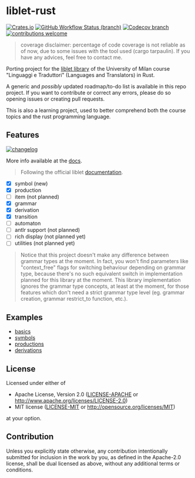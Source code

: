 # liblet-rust

[![Crates.io](https://img.shields.io/crates/v/liblet)](https://crates.io/crates/liblet)
[![GitHub Workflow Status (branch)](https://img.shields.io/github/workflow/status/kristiannotari/liblet-rust/build/v0.1.1)](https://github.com/kristiannotari/liblet-rust/actions?query=workflow%3Abuild+branch%3Av0.1.1)
[![Codecov branch](https://img.shields.io/codecov/c/github/kristiannotari/liblet-rust/master)](https://codecov.io/gh/kristiannotari/liblet-rust/branch/master)
[![contributions welcome](https://img.shields.io/badge/contributions-welcome-brightgreen.svg?style=flat)](https://github.com/kristiannotari/liblet-rust/issues)

> coverage disclaimer: percentage of code coverage is not reliable as of now, due to some issues with the tool used (cargo tarpaulin). If you have any advices, feel free to contact me.

Porting project for the [liblet library](https://github.com/let-unimi/liblet) of the University of Milan course "Linguaggi e Traduttori" (Languages and Translators) in Rust.

A generic and _possibly_ updated roadmap/to-do list is available in this repo project.
If you want to contribute or correct any errors, please do so opening issues or creating pull requests.

This is also a learning project, used to better comprehend both the course topics and the rust programming language.

## Features

[![changelog](https://img.shields.io/badge/changelog-see-lightgrey)](https://github.com/kristiannotari/liblet-rust/blob/master/CHANGELOG.md)

More info available at the [docs](https://docs.rs/liblet/0.1.0).

> Following the official liblet [documentation](https://liblet.readthedocs.io).

- [x] symbol (new)
- [x] production
- [ ] item (not planned)
- [x] grammar
- [x] derivation
- [x] transition
- [ ] automaton
- [ ] antlr support (not planned)
- [ ] rich display (not planned yet)
- [ ] utilities (not planned yet)

> Notice that this project doesn't make any difference between grammar types at the moment. In fact, you won't find parameters like "context_free" flags for switching behaviour depending on grammar type, because there's no such equivalent switch in implementation planned for this library at the moment. This library implementation ignores the grammar type concepts, at least at the moment, for those features which don't need a strict grammar type level (eg. grammar creation, grammar restrict_to function, etc.).

## Examples

- [basics](examples/basics.rs)
- [symbols](examples/symbols.rs)
- [productions](examples/productions.rs)
- [derivations](examples/derivations.rs)

## License

Licensed under either of

- Apache License, Version 2.0
   ([LICENSE-APACHE](LICENSE-APACHE) or http://www.apache.org/licenses/LICENSE-2.0)
- MIT license
   ([LICENSE-MIT](LICENSE-MIT) or http://opensource.org/licenses/MIT)

at your option.

## Contribution

Unless you explicitly state otherwise, any contribution intentionally submitted for inclusion in the work by you, as defined in the Apache-2.0 license, shall be dual licensed as above, without any additional terms or conditions.

